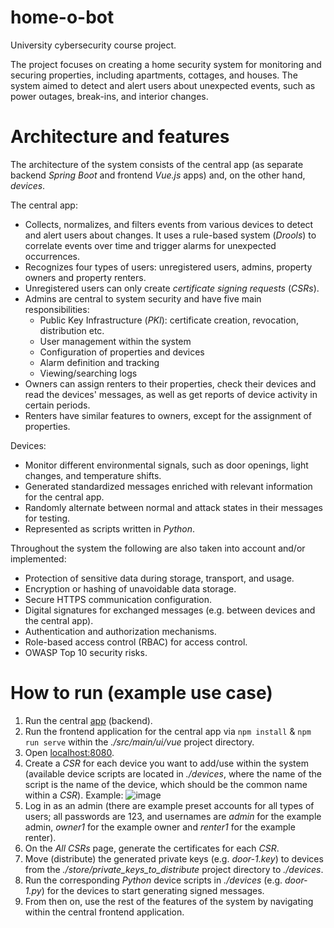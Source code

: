 # home-o-bot
University cybersecurity course project.

The project focuses on creating a home security system for monitoring and securing properties, including apartments, cottages, and houses.
The system aimed to detect and alert users about unexpected events, such as power outages, break-ins, and interior changes.

# Architecture and features

The architecture of the system consists of the central app (as separate backend _Spring Boot_ and frontend _Vue.js_ apps) and, on the other hand, _devices_.

The central app:
- Collects, normalizes, and filters events from various devices to detect and alert users about changes. It uses a rule-based system (_Drools_) to correlate events over time and trigger alarms for unexpected occurrences.
- Recognizes four types of users: unregistered users, admins, property owners and property renters.
- Unregistered users can only create _certificate signing requests_ (_CSRs_).
- Admins are central to system security and have five main responsibilities:
  - Public Key Infrastructure (_PKI_): certificate creation, revocation, distribution etc.
  - User management within the system
  - Configuration of properties and devices
  - Alarm definition and tracking
  - Viewing/searching logs
- Owners can assign renters to their properties, check their devices and read the devices' messages, as well as get reports of device activity in certain periods.
- Renters have similar features to owners, except for the assignment of properties.

Devices:
- Monitor different environmental signals, such as door openings, light changes, and temperature shifts.
- Generated standardized messages enriched with relevant information for the central app.
- Randomly alternate between normal and attack states in their messages for testing.
- Represented as scripts written in _Python_.

Throughout the system the following are also taken into account and/or implemented:
- Protection of sensitive data during storage, transport, and usage.
- Encryption or hashing of unavoidable data storage.
- Secure HTTPS communication configuration.
- Digital signatures for exchanged messages (e.g. between devices and the central app).
- Authentication and authorization mechanisms.
- Role-based access control (RBAC) for access control.
- OWASP Top 10 security risks.

# How to run (example use case)
1. Run the central [app](https://github.com/milomilo33/home-o-bot/blob/main/src/main/java/com/robot/homeobot/HomeOBotApplication.java) (backend).
2. Run the frontend application for the central app via ```npm install``` & ```npm run serve``` within the _./src/main/ui/vue_ project directory.
3. Open [localhost:8080](http://localhost:8080/).
4. Create a _CSR_ for each device you want to add/use within the system (available device scripts are located in _./devices_, where the name of the script is the name of the device, which should be the common name within a _CSR_). Example: ![image](https://github.com/milomilo33/home-o-bot/assets/29868001/115ce339-6961-4bfc-a2f2-b62ac5532b00)
5. Log in as an admin (there are example preset accounts for all types of users; all passwords are 123, and usernames are _admin_ for the example admin, _owner1_ for the example owner and _renter1_ for the example renter).
6. On the _All CSRs_ page, generate the certificates for each _CSR_.
7. Move (distribute) the generated private keys (e.g. _door-1.key_) to devices from the _./store/private_keys_to_distribute_ project directory to _./devices_.
8. Run the corresponding _Python_ device scripts in _./devices_ (e.g. _door-1.py_) for the devices to start generating signed messages.
9. From then on, use the rest of the features of the system by navigating within the central frontend application.
